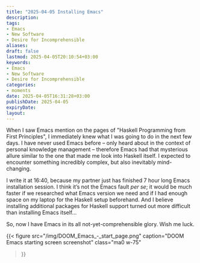 ```yaml
---
title: "2025-04-05 Installing Emacs"
description: 
tags: 
- Emacs
- New Software
- Desire for Incomprehensible
aliases: 
draft: false
lastmod: 2025-04-05T20:10:54+03:00
keywords: 
- Emacs
- New Software
- Desire for Incomprehensible
categories: 
- moments
date: 2025-04-05T16:31:28+03:00
publishDate: 2025-04-05
expiryDate: 
layout:
---
```


When I saw Emacs mention on the pages of "Haskell Programming from First Principles", I immediately knew what I was going to do in the next few days. I have never used Emacs before – only heard about in the context of personal knowledge management – therefore Emacs had that mysterious allure similar to the one that made me look into Haskell itself. I expected to encounter something incredibly complex, but also inevitably mind-changing.

I write it at 16:40, because my partner just has finished 7 hour long Emacs installation session. I think it’s not the Emacs fault *per se*; it would be much faster if we researched what Emacs version we need and if I had enough space on my laptop for the Haskell setup beforehand. And I believe installing additional packages for Haskell support turned out more difficult than installing Emacs itself…

So, now I have Emacs in its all not-yet-comprehensible glory. Wish me luck.

{{< figure
  src="/img/DOOM_Emacs_-_start_page.png"
  caption="DOOM Emacs starting screen screenshot"
  class="ma0 w-75"
>}}
